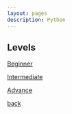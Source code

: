 ```yaml
---
layout: pages
description: Python
---
```


## Levels

 [Beginner](/contents)



 [Intermediate](/Intermediate/contents.html)

 

 [Advance](/Advance/contents.html)



[back](../coding.html)
